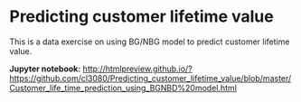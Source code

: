 # Predicting customer lifetime value

This is a data exercise on using BG/NBG model to predict customer lifetime value.

**Jupyter notebook:** http://htmlpreview.github.io/?https://github.com/cl3080/Predicting_customer_lifetime_value/blob/master/Customer_life_time_prediction_using_BGNBD%20model.html
